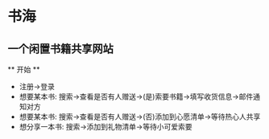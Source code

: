 # 书海

## 一个闲置书籍共享网站

** 开始 **

- 注册->登录
- 想要某本书: 搜索->查看是否有人赠送->(是)索要书籍->填写收货信息->邮件通知对方
- 想要某本书: 搜索->查看是否有人赠送->(否)添加到心愿清单->等待热心人共享
- 想分享一本书: 搜索->添加到礼物清单->等待小可爱索要

